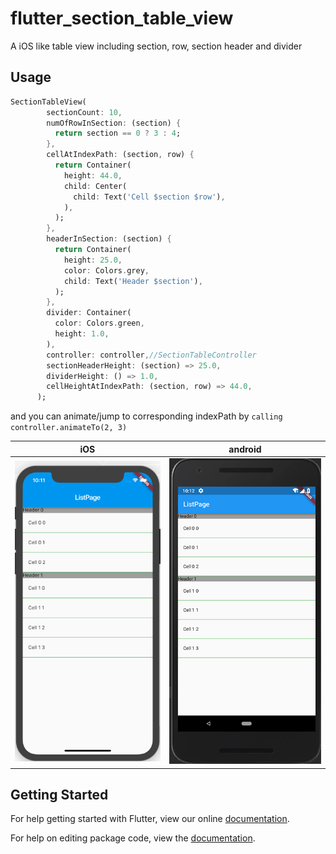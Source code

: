 # flutter_section_table_view

A iOS like table view including section, row, section header and divider

## Usage

```dart
SectionTableView(
        sectionCount: 10,
        numOfRowInSection: (section) {
          return section == 0 ? 3 : 4;
        },
        cellAtIndexPath: (section, row) {
          return Container(
            height: 44.0,
            child: Center(
              child: Text('Cell $section $row'),
            ),
          );
        },
        headerInSection: (section) {
          return Container(
            height: 25.0,
            color: Colors.grey,
            child: Text('Header $section'),
          );
        },
        divider: Container(
          color: Colors.green,
          height: 1.0,
        ),
        controller: controller,//SectionTableController
        sectionHeaderHeight: (section) => 25.0,
        dividerHeight: () => 1.0,
        cellHeightAtIndexPath: (section, row) => 44.0,
      );
```

and you can animate/jump to corresponding indexPath by `calling controller.animateTo(2, 3)`


| iOS | android |
| --- | ------- |
| ![](./screen_ios.png) | ![](./screen_android.png)|



## Getting Started

For help getting started with Flutter, view our online [documentation](https://flutter.io/).

For help on editing package code, view the [documentation](https://flutter.io/developing-packages/).
